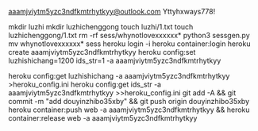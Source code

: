 aaamjviytm5yzc3ndfkmtrhytkyy@outlook.com
Yttyhxways778!

mkdir luzhi
mkdir luzhichenggong
touch luzhi/1.txt
touch luzhichenggong/1.txt
rm -rf sess/whynotlovexxxxxx*
python3 sessgen.py
mv whynotlovexxxxxx* sess
heroku login -i
heroku container:login
heroku create aaamjviytm5yzc3ndfkmtrhytkyy
heroku config:set luzhishichang=1200 ids_str=1 -a aaamjviytm5yzc3ndfkmtrhytkyy

heroku config:get luzhishichang -a aaamjviytm5yzc3ndfkmtrhytkyy >heroku_config.ini
heroku config:get ids_str -a aaamjviytm5yzc3ndfkmtrhytkyy >>heroku_config.ini
git add -A && git commit -m "add douyinzhibo35xby" && git push origin douyinzhibo35xby
heroku container:push web -a aaamjviytm5yzc3ndfkmtrhytkyy && heroku container:release web -a aaamjviytm5yzc3ndfkmtrhytkyy